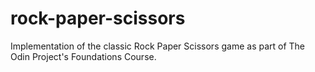 # rock-paper-scissors
Implementation of the classic Rock Paper Scissors game as part of The Odin Project's Foundations Course.

